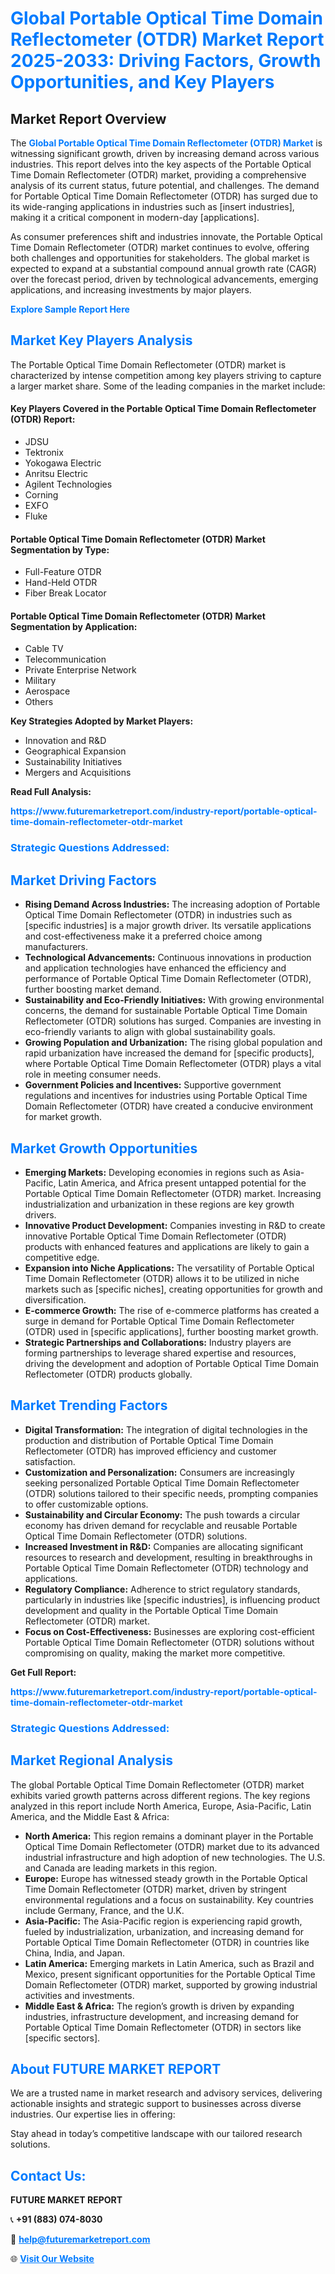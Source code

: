 <h1 style="color: #007BFF;">Global Portable Optical Time Domain Reflectometer (OTDR) Market Report 2025-2033: Driving Factors, Growth Opportunities, and Key Players</h1>

<section id="overview">
<h2>Market Report Overview</h2>
<p>The <a href="https://www.futuremarketreport.com/industry-report/portable-optical-time-domain-reflectometer-otdr-market" style="color: #007BFF; text-decoration: none;"><strong>Global Portable Optical Time Domain Reflectometer (OTDR) Market</strong></a> is witnessing significant growth, driven by increasing demand across various industries. This report delves into the key aspects of the Portable Optical Time Domain Reflectometer (OTDR) market, providing a comprehensive analysis of its current status, future potential, and challenges. The demand for Portable Optical Time Domain Reflectometer (OTDR) has surged due to its wide-ranging applications in industries such as [insert industries], making it a critical component in modern-day [applications].</p>
<p>As consumer preferences shift and industries innovate, the Portable Optical Time Domain Reflectometer (OTDR) market continues to evolve, offering both challenges and opportunities for stakeholders. The global market is expected to expand at a substantial compound annual growth rate (CAGR) over the forecast period, driven by technological advancements, emerging applications, and increasing investments by major players.</p>
</section>

<section id="overview">
<p><a href="https://www.futuremarketreport.com/request-sample/reportId=75440" style="color: #007BFF; text-decoration: none;"><strong>Explore Sample Report Here</strong></a></p>
</section>

<section id="key-players">
<h2 style="color: #007BFF;">Market Key Players Analysis</h2>
<p>The Portable Optical Time Domain Reflectometer (OTDR) market is characterized by intense competition among key players striving to capture a larger market share. Some of the leading companies in the market include:</p>
<h4>Key Players Covered in the Portable Optical Time Domain Reflectometer (OTDR) Report:</h4>
<ul><li>JDSU</li><li>Tektronix</li><li>Yokogawa Electric</li><li>Anritsu Electric</li><li>Agilent Technologies</li><li>Corning</li><li>EXFO</li><li>Fluke</li></ul>
<h4>Portable Optical Time Domain Reflectometer (OTDR) Market Segmentation by Type:</h4>
<ul><li>Full-Feature OTDR</li><li>Hand-Held OTDR</li><li>Fiber Break Locator</li></ul>

<h4>Portable Optical Time Domain Reflectometer (OTDR) Market Segmentation by Application:</h4>
<ul><li>Cable TV</li><li>Telecommunication</li><li>Private Enterprise Network</li><li>Military</li><li>Aerospace</li><li>Others</li></ul>
<p><strong>Key Strategies Adopted by Market Players:</strong></p>
<ul>
<li>Innovation and R&D</li>
<li>Geographical Expansion</li>
<li>Sustainability Initiatives</li>
<li>Mergers and Acquisitions</li>
</ul>
</section>

<section>
<p><strong>Read Full Analysis: </strong></p><a href="https://www.futuremarketreport.com/industry-report/portable-optical-time-domain-reflectometer-otdr-market" style="color: #007BFF; text-decoration: none;"><strong>https://www.futuremarketreport.com/industry-report/portable-optical-time-domain-reflectometer-otdr-market</strong></a>
<h3 style="color: #007BFF;">Strategic Questions Addressed:</h3>
</section>

<section id="driving-factors">
<h2 style="color: #007BFF;">Market Driving Factors</h2>
<ul>
<li><strong>Rising Demand Across Industries:</strong> The increasing adoption of Portable Optical Time Domain Reflectometer (OTDR) in industries such as [specific industries] is a major growth driver. Its versatile applications and cost-effectiveness make it a preferred choice among manufacturers.</li>
<li><strong>Technological Advancements:</strong> Continuous innovations in production and application technologies have enhanced the efficiency and performance of Portable Optical Time Domain Reflectometer (OTDR), further boosting market demand.</li>
<li><strong>Sustainability and Eco-Friendly Initiatives:</strong> With growing environmental concerns, the demand for sustainable Portable Optical Time Domain Reflectometer (OTDR) solutions has surged. Companies are investing in eco-friendly variants to align with global sustainability goals.</li>
<li><strong>Growing Population and Urbanization:</strong> The rising global population and rapid urbanization have increased the demand for [specific products], where Portable Optical Time Domain Reflectometer (OTDR) plays a vital role in meeting consumer needs.</li>
<li><strong>Government Policies and Incentives:</strong> Supportive government regulations and incentives for industries using Portable Optical Time Domain Reflectometer (OTDR) have created a conducive environment for market growth.</li>
</ul>
</section>

<section id="growth-opportunities">
<h2 style="color: #007BFF;">Market Growth Opportunities</h2>
<ul>
<li><strong>Emerging Markets:</strong> Developing economies in regions such as Asia-Pacific, Latin America, and Africa present untapped potential for the Portable Optical Time Domain Reflectometer (OTDR) market. Increasing industrialization and urbanization in these regions are key growth drivers.</li>
<li><strong>Innovative Product Development:</strong> Companies investing in R&D to create innovative Portable Optical Time Domain Reflectometer (OTDR) products with enhanced features and applications are likely to gain a competitive edge.</li>
<li><strong>Expansion into Niche Applications:</strong> The versatility of Portable Optical Time Domain Reflectometer (OTDR) allows it to be utilized in niche markets such as [specific niches], creating opportunities for growth and diversification.</li>
<li><strong>E-commerce Growth:</strong> The rise of e-commerce platforms has created a surge in demand for Portable Optical Time Domain Reflectometer (OTDR) used in [specific applications], further boosting market growth.</li>
<li><strong>Strategic Partnerships and Collaborations:</strong> Industry players are forming partnerships to leverage shared expertise and resources, driving the development and adoption of Portable Optical Time Domain Reflectometer (OTDR) products globally.</li>
</ul>
</section>

<section id="trending-factors">
<h2 style="color: #007BFF;">Market Trending Factors</h2>
<ul>
<li><strong>Digital Transformation:</strong> The integration of digital technologies in the production and distribution of Portable Optical Time Domain Reflectometer (OTDR) has improved efficiency and customer satisfaction.</li>
<li><strong>Customization and Personalization:</strong> Consumers are increasingly seeking personalized Portable Optical Time Domain Reflectometer (OTDR) solutions tailored to their specific needs, prompting companies to offer customizable options.</li>
<li><strong>Sustainability and Circular Economy:</strong> The push towards a circular economy has driven demand for recyclable and reusable Portable Optical Time Domain Reflectometer (OTDR) solutions.</li>
<li><strong>Increased Investment in R&D:</strong> Companies are allocating significant resources to research and development, resulting in breakthroughs in Portable Optical Time Domain Reflectometer (OTDR) technology and applications.</li>
<li><strong>Regulatory Compliance:</strong> Adherence to strict regulatory standards, particularly in industries like [specific industries], is influencing product development and quality in the Portable Optical Time Domain Reflectometer (OTDR) market.</li>
<li><strong>Focus on Cost-Effectiveness:</strong> Businesses are exploring cost-efficient Portable Optical Time Domain Reflectometer (OTDR) solutions without compromising on quality, making the market more competitive.</li>
</ul>
</section>

<section>
<p><strong>Get Full Report: </strong></p><a href="https://www.futuremarketreport.com/industry-report/portable-optical-time-domain-reflectometer-otdr-market" style="color: #007BFF; text-decoration: none;"><strong>https://www.futuremarketreport.com/industry-report/portable-optical-time-domain-reflectometer-otdr-market</strong></a>
<h3 style="color: #007BFF;">Strategic Questions Addressed:</h3>
</section>


<section id="regional-analysis">
<h2 style="color: #007BFF;">Market Regional Analysis</h2>
<p>The global Portable Optical Time Domain Reflectometer (OTDR) market exhibits varied growth patterns across different regions. The key regions analyzed in this report include North America, Europe, Asia-Pacific, Latin America, and the Middle East & Africa:</p>
<ul>
<li><strong>North America:</strong> This region remains a dominant player in the Portable Optical Time Domain Reflectometer (OTDR) market due to its advanced industrial infrastructure and high adoption of new technologies. The U.S. and Canada are leading markets in this region.</li>
<li><strong>Europe:</strong> Europe has witnessed steady growth in the Portable Optical Time Domain Reflectometer (OTDR) market, driven by stringent environmental regulations and a focus on sustainability. Key countries include Germany, France, and the U.K.</li>
<li><strong>Asia-Pacific:</strong> The Asia-Pacific region is experiencing rapid growth, fueled by industrialization, urbanization, and increasing demand for Portable Optical Time Domain Reflectometer (OTDR) in countries like China, India, and Japan.</li>
<li><strong>Latin America:</strong> Emerging markets in Latin America, such as Brazil and Mexico, present significant opportunities for the Portable Optical Time Domain Reflectometer (OTDR) market, supported by growing industrial activities and investments.</li>
<li><strong>Middle East & Africa:</strong> The region’s growth is driven by expanding industries, infrastructure development, and increasing demand for Portable Optical Time Domain Reflectometer (OTDR) in sectors like [specific sectors].</li>
</ul>
</section>

<footer>
<h2 style="color: #007BFF;">About FUTURE MARKET REPORT</h2>
<p>We are a trusted name in market research and advisory services, delivering actionable insights and strategic support to businesses across diverse industries. Our expertise lies in offering:</p>

<p>Stay ahead in today’s competitive landscape with our tailored research solutions.</p>

<h2 style="color: #007BFF;">Contact Us:</h2>
<p><strong>FUTURE MARKET REPORT</strong></p>
<p>📞 <strong>+91 (883) 074-8030</strong></p>
<p>📧 <strong><a href="mailto:help@futuremarketreport.com" style="color: #007BFF;">help@futuremarketreport.com</a></strong></p>
<p>🌐 <strong><a href="https://www.futuremarketreport.com/" style="color: #007BFF;">Visit Our Website</a></strong></p>
</footer>